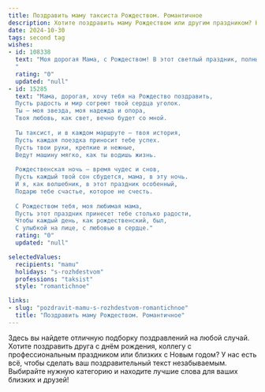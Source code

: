 ```yaml
---
title: Поздравить маму таксиста Рождеством. Романтичное
description: Хотите поздравить маму Рождеством или другим праздником? Наш ИИ создаст незабываемое поздравление, а вы обязательно выделитесь среди других.  
date: 2024-10-30
tags: second tag
wishes:
- id: 108338
  text: "Моя дорогая Мама, с Рождеством! В этот светлый праздник, полный чудес и волшебства, я хочу сказать тебе, что ты – самый яркий мой ориентир, моя путеводная звезда,  лучший таксист в моей жизни, который всегда вовремя доставляет меня к счастью и любви. Спасибо тебе за тепло твоего сердца, за бесконечную заботу и нежность. Пусть этот Рождественский вечер будет наполнен радостью, уютом и счастьем, а весь следующий год будет полон ярких мгновений и благополучия.  Ты – моя любовь, моя лучшая мама на свете!
  "
  rating: "0"
  updated: "null"
- id: 15285
  text: "Мама, дорогая, хочу тебя на Рождество поздравить,
  Пусть радость и мир согреют твой сердца уголок.
  Ты – моя звезда, моя надежда и опора,
  Твоя любовь, как свет, вечно будет со мной.
  
  Ты таксист, и в каждом маршруте – твоя история,
  Пусть каждая поездка приносит тебе успех.
  Пусть твои руки, крепкие и нежные,
  Ведут машину мягко, как ты водишь жизнь.
  
  Рождественская ночь – время чудес и снов,
  Пусть каждый твой сон сбудется, мама, в эту ночь.
  И я, как волшебник, в этот праздник особенный,
  Подарю тебе счастье, которое не счесть.
  
  С Рождеством тебя, моя любимая мама,
  Пусть этот праздник принесет тебе столько радости,
  Чтобы каждый день, как рождественский, был,
  С улыбкой на лице, с любовью в сердце."
  rating: "0"
  updated: "null"

selectedValues:
  recipients: "mamu"
  holidays: "s-rozhdestvom"
  professions: "taksist"
  style: "romantichnoe"

links:
- slug: "pozdravit-mamu-s-rozhdestvom-romantichnoe"
  title: "Поздравить маму Рождеством. Романтичное"
---
```


Здесь вы найдете отличную подборку поздравлений на любой случай.
Хотите поздравить друга с днём рождения, коллегу с профессиональным праздником или близких с Новым годом? У нас есть всё, чтобы сделать ваш поздравительный текст незабываемым. Выбирайте нужную категорию и находите лучшие слова для ваших близких и друзей!
